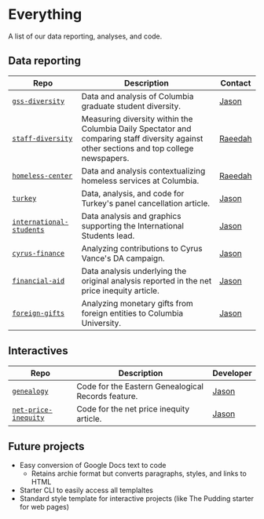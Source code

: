 # Everything

A list of our data reporting, analyses, and code.

## Data reporting

| Repo | Description | Contact |
|------|-------------| ------- |
| [`gss-diversity`](https://github.com/spec-journalism/gss-diversity) | Data and analysis of Columbia graduate student diversity. | [Jason](https://github.com/jsonkao) |
| [`staff-diversity`](https://github.com/spec-journalism/staff-diversity) | Measuring diversity within the Columbia Daily Spectator and comparing staff diversity against other sections and top college newspapers. | [Raeedah](https://github.com/raeedahw) |
| [`homeless-center`](https://github.com/spec-journalism/homeless-center) | Data and analysis contextualizing homeless services at  Columbia. | [Raeedah](https://github.com/raeedahw) |
| [`turkey`](https://github.com/spec-journalism/turkey) | Data, analysis, and code for Turkey's panel cancellation article. | [Jason](https://github.com/jsonkao) |
| [`international-students`](https://github.com/spec-journalism/international-students) | Data analysis and graphics supporting the International Students lead. | [Jason](https://github.com/jsonkao) |
| [`cyrus-finance`](https://github.com/spec-journalism/cyrus-finance) | Analyzing contributions to Cyrus Vance's DA campaign. | [Jason](https://github.com/jsonkao) |
| [`financial-aid`](https://github.com/spec-journalism/financial-aid) | Data analysis underlying the original analysis reported in the net price inequity article. | [Jason](https://github.com/jsonkao) |
| [`foreign-gifts`](https://github.com/spec-journalism/foreign-gifts) | Analyzing monetary gifts from foreign entities to Columbia University. | [Jason](https://github.com/jsonkao) |

## Interactives

| Repo | Description | Developer |
|------|-------------|-----------|
| [`genealogy`](https://github.com/spec-journalism/genealogy) | Code for the Eastern Genealogical Records feature. | [Jason](https://github.com/jsonkao) |
| [`net-price-inequity`](https://github.com/spec-journalism/net-price-inequity) | Code for the net price inequity article. | [Jason](https://github.com/jsonkao) |


## Future projects

* Easy conversion of Google Docs text to code
  * Retains archie format but converts paragraphs, styles, and links to HTML
* Starter CLI to easily access all templaltes
* Standard style template for interactive projects (like The Pudding starter for web pages)

